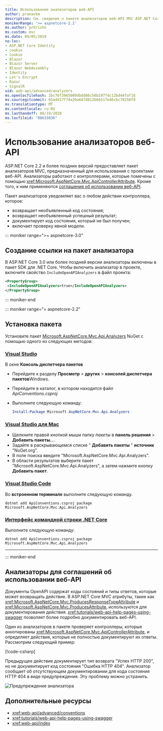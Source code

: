 ```yaml
---
title: Использование анализаторов веб-API
author: pranavkm
description: См. сведения о пакете анализаторов веб-API MVC ASP.NET Core.
monikerRange: '>= aspnetcore-2.2'
ms.author: prkrishn
ms.custom: mvc
ms.date: 09/05/2019
no-loc:
- ASP.NET Core Identity
- cookie
- Cookie
- Blazor
- Blazor Server
- Blazor WebAssembly
- Identity
- Let's Encrypt
- Razor
- SignalR
uid: web-api/advanced/analyzers
ms.openlocfilehash: 1bc76f3965009dbdd66c58b197f4c12bd44faf18
ms.sourcegitcommit: 65add17f74a29a647d812b04517e46cbc78258f9
ms.translationtype: MT
ms.contentlocale: ru-RU
ms.lasthandoff: 08/19/2020
ms.locfileid: "88633036"
---
```

# <a name="use-web-api-analyzers"></a>Использование анализаторов веб-API

ASP.NET Core 2.2 и более поздних версий предоставляет пакет анализаторов MVC, предназначенный для использования с проектами веб-API. Анализаторы работают с контроллерами, которые помечены с помощью <xref:Microsoft.AspNetCore.Mvc.ApiControllerAttribute>. Кроме того, к ним применяются [соглашения об использовании веб-API](xref:web-api/advanced/conventions).

Пакет анализаторов уведомляет вас о любом действии контроллера, которое:

* возвращает необъявленный код состояния;
* возвращает необъявленный успешный результат;
* документирует код состояния, который не был получен;
* включает проверку явной модели.

::: moniker range=">= aspnetcore-3.0"

## <a name="reference-the-analyzer-package"></a>Создание ссылки на пакет анализатора

В ASP.NET Core 3.0 или более поздней версии анализаторы включены в пакет SDK для .NET Core. Чтобы включить анализатор в проекте, включите свойство `IncludeOpenAPIAnalyzers` в файл проекта:

```xml
<PropertyGroup>
 <IncludeOpenAPIAnalyzers>true</IncludeOpenAPIAnalyzers>
</PropertyGroup>
```

::: moniker-end

::: moniker range="= aspnetcore-2.2"

## <a name="package-installation"></a>Установка пакета

Установите пакет [Microsoft.AspNetCore.Mvc.Api.Analyzers](https://www.nuget.org/packages/Microsoft.AspNetCore.Mvc.Api.Analyzers) NuGet с помощью одного из следующих методов:

### <a name="visual-studio"></a>[Visual Studio](#tab/visual-studio)

В окне **Консоль диспетчера пакетов**
  * Перейдите к разделу **Просмотр** > **других** > **консолей диспетчера пакетов**Windows.
  * Перейдите в каталог, в котором находится файл *ApiConventions.csproj*
  * Выполните следующую команду:

    ```powershell
    Install-Package Microsoft.AspNetCore.Mvc.Api.Analyzers
    ```

### <a name="visual-studio-for-mac"></a>[Visual Studio для Mac](#tab/visual-studio-mac)

* Щелкните правой кнопкой мыши папку *пакеты* в **панель решения** > **Добавить пакеты..**..
* Задайте в раскрывающемся списке " **Добавить пакеты** " **источник** "NuGet.org".
* В поле поиска введите "Microsoft.AspNetCore.Mvc.Api.Analyzers".
* В области результатов выберите пакет "Microsoft.AspNetCore.Mvc.Api.Analyzers", а затем нажмите кнопку **Добавить пакет**.

### <a name="visual-studio-code"></a>[Visual Studio Code](#tab/visual-studio-code)

Во **встроенном терминале** выполните следующую команду.

```dotnetcli
dotnet add ApiConventions.csproj package Microsoft.AspNetCore.Mvc.Api.Analyzers
```

### <a name="net-core-cli"></a>[Интерфейс командной строки .NET Core](#tab/netcore-cli)

Выполните следующую команду:

```dotnetcli
dotnet add ApiConventions.csproj package Microsoft.AspNetCore.Mvc.Api.Analyzers
```

---

::: moniker-end

## <a name="analyzers-for-web-api-conventions"></a>Анализаторы для соглашений об использовании веб-API

Документы OpenAPI содержат коды состояний и типы ответов, которые может возвращать действие. В ASP.NET Core MVC атрибуты, такие как <xref:Microsoft.AspNetCore.Mvc.ProducesResponseTypeAttribute> и <xref:Microsoft.AspNetCore.Mvc.ProducesAttribute>, используются для документирования действия. <xref:tutorials/web-api-help-pages-using-swagger> позволяет более подробно документировать веб-API.

Один из анализаторов в пакете проверяет контроллеры, которые аннотированы <xref:Microsoft.AspNetCore.Mvc.ApiControllerAttribute>, и определяет действия, которые не полностью документируют их ответы. Рассмотрим следующий пример:

[!code-csharp[](conventions/sample/Controllers/ContactsController.cs?name=missing404docs&highlight=10)]

Предыдущее действие документирует тип возврата "Успех HTTP 200", но не документирует код состояния "Ошибка HTTP 404". Анализатор сообщает об отсутствующем документировании для кода состояния HTTP 404 в виде предупреждения. Эту проблему можно устранить.

![Предупреждение анализатора](conventions/_static/Analyzer.gif)

## <a name="additional-resources"></a>Дополнительные ресурсы

* <xref:web-api/advanced/conventions>
* <xref:tutorials/web-api-help-pages-using-swagger>
* <xref:web-api/index>
